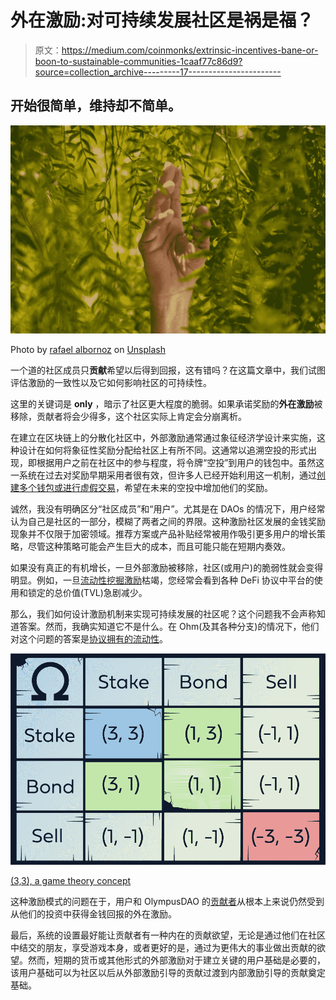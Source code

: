 # 外在激励:对可持续发展社区是祸是福？

> 原文：<https://medium.com/coinmonks/extrinsic-incentives-bane-or-boon-to-sustainable-communities-1caaf77c86d9?source=collection_archive---------17----------------------->

## 开始很简单，维持却不简单。

![](img/a8b939d8631a84520429fa04e0af82c8.png)

Photo by [rafael albornoz](https://unsplash.com/@rafaelalbornoz?utm_source=unsplash&utm_medium=referral&utm_content=creditCopyText) on [Unsplash](https://unsplash.com/s/photos/sustainability?utm_source=unsplash&utm_medium=referral&utm_content=creditCopyText)

一个道的社区成员只**贡献**希望以后得到回报，这有错吗？在这篇文章中，我们试图评估激励的一致性以及它如何影响社区的可持续性。

这里的关键词是 **only** ，暗示了社区更大程度的脆弱。如果承诺奖励的**外在激励**被移除，贡献者将会少得多，这个社区实际上肯定会分崩离析。

在建立在区块链上的分散化社区中，外部激励通常通过象征经济学设计来实施，这种设计在如何将象征性奖励分配给社区上有所不同。这通常以追溯空投的形式出现，即根据用户之前在社区中的参与程度，将令牌“空投”到用户的钱包中。虽然这一系统在过去对奖励早期采用者很有效，但许多人已经开始利用这一机制，通过[创建多个钱包或进行虚假交易](https://www.coindesk.com/tech/2021/10/08/airdrop-ethics-vc-firm-draws-ire-following-25m-ribbon-finance-exploit/)，希望在未来的空投中增加他们的奖励。

诚然，我没有明确区分“社区成员”和“用户”。尤其是在 DAOs 的情况下，用户经常认为自己是社区的一部分，模糊了两者之间的界限。这种激励社区发展的金钱奖励现象并不仅限于加密领域。推荐方案或产品补贴经常被用作吸引更多用户的增长策略，尽管这种策略可能会产生巨大的成本，而且可能只能在短期内奏效。

如果没有真正的有机增长，一旦外部激励被移除，社区(或用户)的脆弱性就会变得明显。例如，一旦[流动性挖掘激励](https://www.coindesk.com/tech/2022/01/19/liquidity-mining-is-dead-what-comes-next/)枯竭，您经常会看到各种 DeFi 协议中平台的使用和锁定的总价值(TVL)急剧减少。

那么，我们如何设计激励机制来实现可持续发展的社区呢？这个问题我不会声称知道答案。然而，我确实知道它不是什么。在 Ohm(及其各种分支)的情况下，他们对这个问题的答案是[协议拥有的流动性](https://newsletter.banklesshq.com/p/wtf-is-olympus-dao)。

![](img/74da3e9a857fd5ef5f9efbe8be14fede.png)

[(3,3), a game theory concept](/@CryptoMugen/climbing-the-summit-of-olympus-5ded557758ab)

这种激励模式的问题在于，用户和 OlympusDAO 的[贡献者](https://docs.olympusdao.finance/main/get-involved/contribute)从根本上来说仍然受到从他们的投资中获得金钱回报的外在激励。

最后，系统的设置最好能让贡献者有一种内在的贡献欲望，无论是通过他们在社区中结交的朋友，享受游戏本身，或者更好的是，通过为更伟大的事业做出贡献的欲望。然而，短期的货币或其他形式的外部激励对于建立关键的用户基础是必要的，该用户基础可以为社区以后从外部激励引导的贡献过渡到内部激励引导的贡献奠定基础。